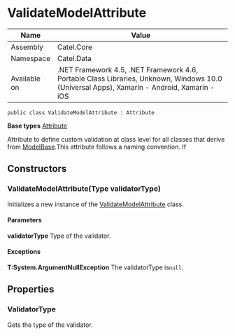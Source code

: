 

# ValidateModelAttribute

Name|Value
---|---
Assembly|Catel.Core
Namespace|Catel.Data
Available on|.NET Framework 4.5, .NET Framework 4.6, Portable Class Libraries, Unknown, Windows 10.0 (Universal Apps), Xamarin - Android, Xamarin - iOS

```
public class ValidateModelAttribute : Attribute
```

**Base types**
[Attribute]()


Attribute to define custom validation at class level for all classes that derive from [ModelBase](#).This attribute follows a naming convention. If



## Constructors

### ValidateModelAttribute(Type validatorType)

Initializes a new instance of the [ValidateModelAttribute](#) class.

#### Parameters

**validatorType**
Type of the validator.

#### Exceptions

**T:System.ArgumentNullException**
The validatorType is`null`.



## Properties

### ValidatorType

Gets the type of the validator.



